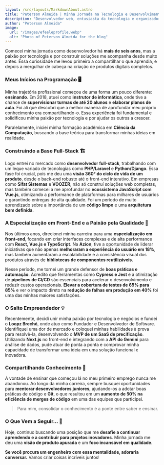 ```yaml
---
layout: /src/layouts/MarkdownAbout.astro
title: "Peterson Almeida | Minha Jornada na Tecnologia e Desenvolvimento Web 🚀"
description: "Desenvolvedor web, entusiasta da tecnologia e organizador de eventos. Desde os meus primeiros projetos comerciais, até criar comunidades e projetos impactantes, aqui compartilho minha jornada, experiências e aprendizados. 🚀☕"
author: "Peterson Almeida"
image:
  url: "/images/efeeleprofile.webp"
  alt: "Photo of Peterson Almeida for the blog"
---
```


Comecei minha jornada como desenvolvedor há **mais de seis anos**, mas a paixão por tecnologia e por construir soluções me acompanha desde muito antes. Essa curiosidade me levou primeiro a compartilhar o que aprendia, e depois a mergulhar de cabeça na criação de produtos digitais completos.

### Meus Inícios na Programação 🖥️
Minha trajetória profissional começou de uma forma um pouco diferente: **ensinando**. Em 2018, atuei como **instrutor de informática**, onde tive a chance de **supervisionar turmas de até 20 alunos** e **elaborar planos de aula**. Foi ali que descobri que a melhor maneira de aprofundar meu próprio conhecimento era compartilhando-o. Essa experiência foi fundamental e solidificou minha paixão por tecnologia e por ajudar os outros a crescer.

Paralelamente, iniciei minha formação acadêmica em **Ciência da Computação**, buscando a base teórica para transformar minhas ideias em realidade.

### Construindo a Base Full-Stack 🏗️
Logo entrei no mercado como **desenvolvedor full-stack**, trabalhando com um leque variado de tecnologias como **PHP/Laravel** e **Python/Django**. Essa fase foi crucial, pois me deu uma **visão 360° do ciclo de vida de um produto**, desde o back-end robusto até o front-end interativo. Em empresas como **Sifat Sistemas** e **VOOZER**, não só construí soluções web completas, mas também comecei a me aprofundar no **ecossistema JavaScript com Vue.js**, otimizando a performance de plataformas para milhares de usuários e garantindo entregas de alta qualidade. Foi um período de muito aprendizado sobre a importância de um **código limpo** e uma **arquitetura bem definida**.

### A Especialização em Front-End e a Paixão pela Qualidade 🎨
Nos últimos anos, direcionei minha carreira para uma **especialização em front-end**, focando em criar interfaces complexas e de alta performance com **React, Vue.js e TypeScript**. Na **Azion**, tive a oportunidade de liderar iniciativas que não apenas **melhoraram a experiência do usuário em 18%**, mas também aumentaram a escalabilidade e a consistência visual dos produtos através de **bibliotecas de componentes reutilizáveis**.

Nesse período, me tornei um grande defensor de **boas práticas e automação**. Acredito que ferramentas como **Cypress e Jest** e a otimização de **pipelines de CI/CD** são essenciais para acelerar o desenvolvimento e reduzir custos operacionais. **Elevar a cobertura de testes de 65% para 85%** e ver o impacto direto na **redução de falhas em produção em 40%** foi uma das minhas maiores satisfações.

### O Salto Empreendedor 💡
Recentemente, decidi unir minha paixão por tecnologia e negócios e fundei o **Loopz Brechó**, onde atuo como Fundador e Desenvolvedor de Software. Identifiquei uma dor de mercado e coloquei minhas habilidades à prova para resolvê-la, desenvolvendo o **MVP de um SaaS de precificação**. Utilizando **Next.js** no front-end e integrando com a **API do Gemini** para análise de dados, pude atuar de ponta a ponta e comprovar minha capacidade de transformar uma ideia em uma solução funcional e inovadora.

### Compartilhando Conhecimento 🧠
A vontade de ensinar que começou lá no meu primeiro emprego nunca me abandonou. Ao longo da minha carreira, sempre busquei oportunidades para **mentorar desenvolvedores juniores**, ajudando-os a adotar boas práticas de código e **Git**, o que resultou em um **aumento de 50% na eficiência de merges de código** em uma das equipes que participei.

> Para mim, consolidar o conhecimento é a ponte entre saber e ensinar.

### O Que Vem a Seguir... 🚀
Hoje, continuo buscando uma posição que me **desafie a continuar aprendendo e a contribuir para projetos inovadores**. Minha jornada me deu uma **visão de produto apurada** e um **foco incansável em qualidade**.

**Se você procura um engenheiro com essa mentalidade, adoraria conversar.** Vamos criar coisas incríveis juntos!